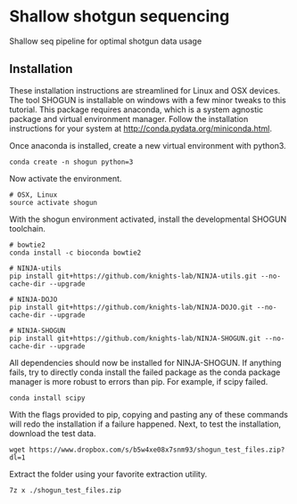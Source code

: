 Shallow shotgun sequencing
=======
Shallow seq pipeline for optimal shotgun data usage

## Installation
These installation instructions are streamlined for Linux and OSX devices. The tool SHOGUN is installable on windows with a few minor tweaks to this tutorial. This package requires anaconda, which is a system agnostic package and virtual environment manager. Follow the installation instructions for your system at <http://conda.pydata.org/miniconda.html>.

Once anaconda is installed, create a new virtual environment with python3.

```
conda create -n shogun python=3
```

Now activate the environment.

```
# OSX, Linux
source activate shogun
```

With the shogun environment activated, install the developmental SHOGUN toolchain.

```
# bowtie2
conda install -c bioconda bowtie2

# NINJA-utils
pip install git+https://github.com/knights-lab/NINJA-utils.git --no-cache-dir --upgrade

# NINJA-DOJO
pip install git+https://github.com/knights-lab/NINJA-DOJO.git --no-cache-dir --upgrade

# NINJA-SHOGUN
pip install git+https://github.com/knights-lab/NINJA-SHOGUN.git --no-cache-dir --upgrade
```

All dependencies should now be installed for NINJA-SHOGUN. If anything fails, try to directly conda install the failed package as the conda package manager is more robust to errors than pip. For example, if scipy failed.

```
conda install scipy
```

With the flags provided to pip, copying and pasting any of these commands will redo the installation if a failure happened. Next, to test the installation, download the test data.

```
wget https://www.dropbox.com/s/b5w4xe08x7snm93/shogun_test_files.zip?dl=1
```

Extract the folder using your favorite extraction utility.

```
7z x ./shogun_test_files.zip
```


